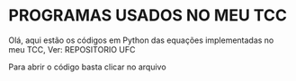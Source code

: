 # PROGRAMAS USADOS NO MEU TCC

Olá, aqui estão os códigos em Python das equações implementadas no meu TCC, 
Ver: REPOSITORIO UFC

Para abrir o código basta clicar no arquivo 



